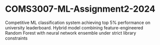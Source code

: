 # COMS3007-ML-Assignment2-2024
Competitive ML classification system achieving top 5% performance on university leaderboard. Hybrid model combining feature-engineered Random Forest with neural network ensemble under strict library constraints
